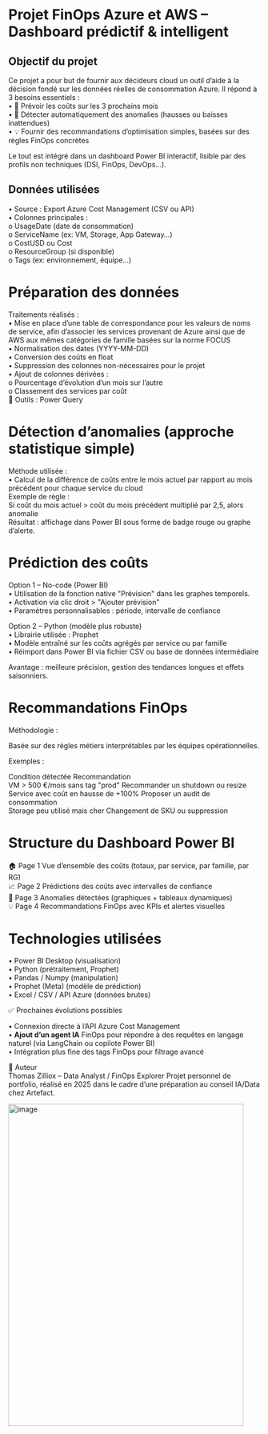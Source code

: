# Projet FinOps Azure et AWS – Dashboard prédictif & intelligent  

## Objectif du projet  

Ce projet a pour but de fournir aux décideurs cloud un outil d’aide à la décision fondé sur les données réelles de consommation Azure. Il répond à 3 besoins essentiels :  
•	🔮 Prévoir les coûts sur les 3 prochains mois  
•	🚨 Détecter automatiquement des anomalies (hausses ou baisses inattendues)  
•	💡 Fournir des recommandations d’optimisation simples, basées sur des règles FinOps concrètes  

Le tout est intégré dans un dashboard Power BI interactif, lisible par des profils non techniques (DSI, FinOps, DevOps…).  
 
## Données utilisées  
•	Source : Export Azure Cost Management (CSV ou API)  
•	Colonnes principales :  
o	UsageDate (date de consommation)  
o	ServiceName (ex: VM, Storage, App Gateway…)  
o	CostUSD ou Cost  
o	ResourceGroup (si disponible)  
o	Tags (ex: environnement, équipe…)  
 
# Préparation des données  
Traitements réalisés :  
•	Mise en place d’une table de correspondance pour les valeurs de noms de service, afin d’associer les services provenant de Azure ainsi que de AWS aux mêmes catégories de famille basées sur la norme FOCUS  
•	Normalisation des dates (YYYY-MM-DD)  
•	Conversion des coûts en float  
•	Suppression des colonnes non-nécessaires pour le projet  
•	Ajout de colonnes dérivées :  
o	Pourcentage d’évolution d’un mois sur l’autre  
o	Classement des services par coût  
🔧 Outils : Power Query   
 
# Détection d’anomalies (approche statistique simple)  
Méthode utilisée :  
•	Calcul de la différence de coûts entre le mois actuel par rapport au mois précédent pour chaque service du cloud  
Exemple de règle :  
Si coût du mois actuel > coût du mois précédent multiplié par 2,5, alors anomalie  
Résultat : affichage dans Power BI sous forme de badge rouge ou graphe d’alerte.  
 
# Prédiction des coûts  
Option 1 – No-code (Power BI)   
•	Utilisation de la fonction native "Prévision" dans les graphes temporels.  
•	Activation via clic droit > "Ajouter prévision"  
•	Paramètres personnalisables : période, intervalle de confiance  

Option 2 – Python (modèle plus robuste)   
•	Librairie utilisée : Prophet  
•	Modèle entraîné sur les coûts agrégés par service ou par famille  
•	Réimport dans Power BI via fichier CSV ou base de données intermédiaire  

Avantage : meilleure précision, gestion des tendances longues et effets saisonniers.  
 
# Recommandations FinOps  
Méthodologie :  

Basée sur des règles métiers interprétables par les équipes opérationnelles.  

Exemples :  

Condition détectée	Recommandation  
VM > 500 €/mois sans tag "prod"	Recommander un shutdown ou resize  
Service avec coût en hausse de +100%	Proposer un audit de consommation  
Storage peu utilisé mais cher	Changement de SKU ou suppression  
 
# Structure du Dashboard Power BI  
 
🏠 Page 1	Vue d’ensemble des coûts (totaux, par service, par famille, par RG)  
📈 Page 2	Prédictions des coûts avec intervalles de confiance  
🚨 Page 3	Anomalies détectées (graphiques + tableaux dynamiques)  
💡 Page 4	Recommandations FinOps avec KPIs et alertes visuelles  
 
# Technologies utilisées  

•	Power BI Desktop (visualisation)  
•	Python (prétraitement, Prophet)  
•	Pandas / Numpy (manipulation)  
•	Prophet (Meta) (modèle de prédiction)  
•	Excel / CSV / API Azure (données brutes)  
 
✅ Prochaines évolutions possibles  

•	Connexion directe à l’API Azure Cost Management  
•	**Ajout d’un agent IA** FinOps pour répondre à des requêtes en langage naturel (via LangChain ou copilote Power BI)  
•	Intégration plus fine des tags FinOps pour filtrage avancé  
 
📌 Auteur  
Thomas Zilliox – Data Analyst / FinOps Explorer
Projet personnel de portfolio, réalisé en 2025 dans le cadre d’une préparation au conseil IA/Data chez Artefact.
 

<img width="470" height="644" alt="image" src="https://github.com/user-attachments/assets/b273a392-f50b-48d3-8a12-145c7b2d6021" />

